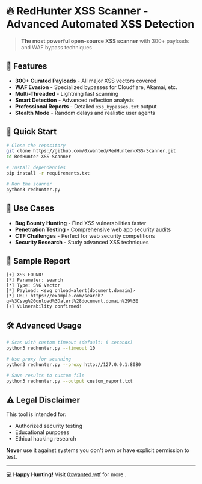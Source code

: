 
# 🔥 RedHunter XSS Scanner - Advanced Automated XSS Detection

> **The most powerful open-source XSS scanner** with 300+ payloads and WAF bypass techniques


## 🌟 Features

- **300+ Curated Payloads** - All major XSS vectors covered  
- **WAF Evasion** - Specialized bypasses for Cloudflare, Akamai, etc.  
- **Multi-Threaded** - Lightning fast scanning  
- **Smart Detection** - Advanced reflection analysis  
- **Professional Reports** - Detailed `xss_bypasses.txt` output  
- **Stealth Mode** - Random delays and realistic user agents  

## 🚀 Quick Start

```bash
# Clone the repository
git clone https://github.com/0xwanted/RedHunter-XSS-Scanner.git
cd RedHunter-XSS-Scanner

# Install dependencies
pip install -r requirements.txt

# Run the scanner
python3 redhunter.py
```


## 🎯 Use Cases

- **Bug Bounty Hunting** - Find XSS vulnerabilities faster  
- **Penetration Testing** - Comprehensive web app security audits  
- **CTF Challenges** - Perfect for web security competitions  
- **Security Research** - Study advanced XSS techniques  

## 📝 Sample Report

```text
[+] XSS FOUND!
[*] Parameter: search
[*] Type: SVG Vector
[*] Payload: <svg onload=alert(document.domain)>
[*] URL: https://example.com/search?q=%3Csvg%20onload%3Dalert%28document.domain%29%3E
[+] Vulnerability confirmed!
```

## 🛠️ Advanced Usage

```bash
# Scan with custom timeout (default: 6 seconds)
python3 redhunter.py --timeout 10

# Use proxy for scanning
python3 redhunter.py --proxy http://127.0.0.1:8080

# Save results to custom file
python3 redhunter.py --output custom_report.txt
```

## ⚠️ Legal Disclaimer

This tool is intended for:  
- Authorized security testing  
- Educational purposes  
- Ethical hacking research  

**Never** use it against systems you don't own or have explicit permission to test.

---

💻 **Happy Hunting!** Visit [0xwanted.wtf](https://0xwanted.wtf) for more .
```
